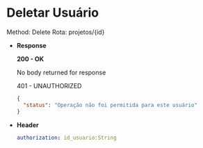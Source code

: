 # Deletar Usuário

Method: Delete
Rota: projetos/{id}

- **Response**

    **200 - OK**

    No body returned for response

    401 - UNAUTHORIZED

    ```json
    {
      "status": "Operação não foi permitida para este usuário"
    }
    ```

- **Header**

    ```yaml
    authorization: id_usuario:String
    ```